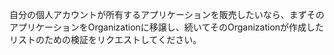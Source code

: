 自分の個人アカウントが所有するアプリケーションを販売したいなら、まずそのアプリケーションをOrganizationに移譲し、続いてそのOrganizationが作成したリストのための検証をリクエストしてください。
